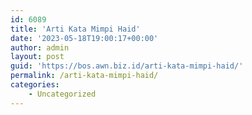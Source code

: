 ```yaml
---
id: 6089
title: 'Arti Kata Mimpi Haid'
date: '2023-05-18T19:00:17+00:00'
author: admin
layout: post
guid: 'https://bos.awn.biz.id/arti-kata-mimpi-haid/'
permalink: /arti-kata-mimpi-haid/
categories:
    - Uncategorized
---
```


